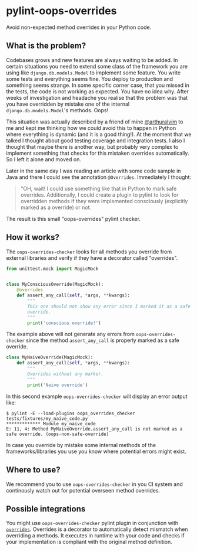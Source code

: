 # pylint-oops-overrides
Avoid non-expected method overrides in your Python code.

## What is the problem?
Codebases grows and new features are always waiting to be added. In
certain situations you need to extend some class of the framework you
are using like `django.db.models.Model` to implement some feature. You
write some tests and everything seems fine. You deploy to production
and something seems strange. In some specific corner case, that you
missed in the tests, the code is not working as expected. You have no
idea why. After weeks of investigation and headache you realise that
the problem was that you have overridden by mistake one of the internal
`django.db.models.Model`'s methods. Oops!

This situation was actually described by a friend of mine
[@arthuralvim](https://github.com/arthuralvim) to me and kept me
thinking how we could avoid this to happen in Python where everything
is dynamic (and it is a good thing!). At the moment that we talked I
thought about good testing coverage and integration tests. I also I
thought that maybe there is another way, but probably very complex to
implement something that checks for this mistaken overrides
automatically. So I left it alone and moved on.

Later in the same day I was reading an article with some code sample in
Java and there I could see the annotation `@Overrides`. Immediately I
thought:

> "OH, wait! I could use something like that in Python to mark safe
> overrides. Additionally, I could create a plugin to pylint to look
> for overridden methods if they were implemented consciously
> (explicitly marked as a override) or not.

The result is this small "oops-overrides" pylint checker.

## How it works?
The `oops-overrides-checker` looks for all methods you override from
external libraries and verify if they have a decorator called
"overrides".

``` python
from unittest.mock import MagicMock


class MyConsciousOverride(MagicMock):
    @overrides
    def assert_any_call(self, *args, **kwargs):
        """
        This one should not show any error since I marked it as a safe
        override.
        """
        print('conscious override!')
```

The example above will not generate any errors from
`oops-overrides-checker` since the method `assert_any_call` is
properly marked as a safe override.

``` python
class MyNaiveOverride(MagicMock):
    def assert_any_call(self, *args, **kwargs):
        """
        Overrides without any marker.
        """
        print('Naive override')
```

In this second example `oops-overrides-checker` will display an error output like:

``` shell
$ pylint -E --load-plugins oops_overrides_checker tests/fixtures/my_naive_code.py
************* Module my_naive_code
E: 11, 4: Method MyNaiveOverride.assert_any_call is not marked as a safe override. (oops-non-safe-override)
```

In case you override by mistake some internal methods of the
frameworks/libraries you use you know where potential errors might
exist.

## Where to use?
We recommend you to use `oops-overrides-checker` in you CI system and
continously watch out for potential overseen method overrides.

## Possible integrations
You might use `oops-overrides-checker` pylint plugin in conjunction
with [`overrides`](https://github.com/mkorpela/overrides). Overrides
is a decorator to automatically detect mismatch when overriding a
methods. It executes in runtime with your code and checks if your
implementation is compliant with the original method definition.
